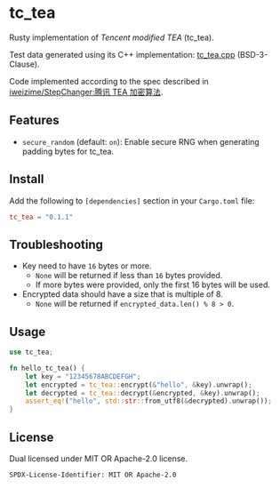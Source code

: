 # tc_tea

Rusty implementation of _Tencent modified TEA_ (tc_tea).

Test data generated using its C++ implementation: [tc_tea.cpp][tc_tea_cpp] (BSD-3-Clause).

Code implemented according to the spec described in
[iweizime/StepChanger:腾讯 TEA 加密算法][tc_tea_spec].

## Features

* `secure_random` (default: `on`): Enable secure RNG when generating padding bytes for tc_tea.

## Install

Add the following to `[dependencies]` section in your `Cargo.toml` file:

```toml
tc_tea = "0.1.1"
```

## Troubleshooting

* Key need to have `16` bytes or more.
  * `None` will be returned if less than `16` bytes provided.
  * If more bytes were provided, only the first 16 bytes will be used.
* Encrypted data should have a size that is multiple of 8.
  * `None` will be returned if `encrypted_data.len() % 8 > 0`.

## Usage

```rust
use tc_tea;

fn hello_tc_tea() {
    let key = "12345678ABCDEFGH";
    let encrypted = tc_tea::encrypt(&"hello", &key).unwrap();
    let decrypted = tc_tea::decrypt(&encrypted, &key).unwrap();
    assert_eq!("hello", std::str::from_utf8(&decrypted).unwrap());
}
```

## License

Dual licensed under MIT OR Apache-2.0 license.

```license
SPDX-License-Identifier: MIT OR Apache-2.0
```

[tc_tea_cpp]: https://github.com/TarsCloud/TarsCpp/blob/a6d5ed8/util/src/tc_tea.cpp
[tc_tea_spec]: https://github.com/iweizime/StepChanger/wiki/%E8%85%BE%E8%AE%AFTEA%E5%8A%A0%E5%AF%86%E7%AE%97%E6%B3%95

